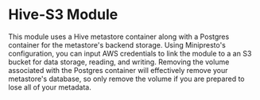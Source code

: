 # Hive-S3 Module
This module uses a Hive metastore container along with a Postgres container for the metastore's backend storage. Using Minipresto's configuration, you can input AWS credentials to link the module to a an S3 bucket for data storage, reading, and writing. Removing the volume associated with the Postgres container will effectively remove your metastore's database, so only remove the volume if you are prepared to lose all of your metadata. 